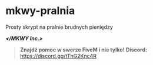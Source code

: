 # mkwy-pralnia
Prosty skrypt na pralnie brudnych pieniędzy

***</MKWY Inc.>***
> **Znajdź pomoc w swerze FiveM i nie tylko!**
> **Discord:** https://discord.gg/tThG2Knc4R
